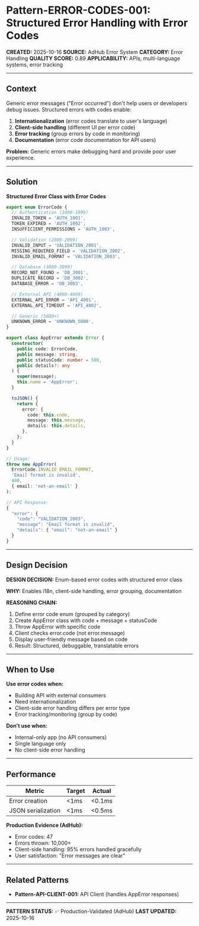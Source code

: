 # Pattern-ERROR-CODES-001: Structured Error Handling with Error Codes

**CREATED:** 2025-10-16
**SOURCE:** AdHub Error System
**CATEGORY:** Error Handling
**QUALITY SCORE:** 0.89
**APPLICABILITY:** APIs, multi-language systems, error tracking

---

## Context

Generic error messages ("Error occurred") don't help users or developers debug issues. Structured errors with codes enable:

1. **Internationalization** (error codes translate to user's language)
2. **Client-side handling** (different UI per error code)
3. **Error tracking** (group errors by code in monitoring)
4. **Documentation** (error code documentation for API users)

**Problem:** Generic errors make debugging hard and provide poor user experience.

---

## Solution

**Structured Error Class with Error Codes**

```typescript
export enum ErrorCode {
  // Authentication (1000-1099)
  INVALID_TOKEN = 'AUTH_1001',
  TOKEN_EXPIRED = 'AUTH_1002',
  INSUFFICIENT_PERMISSIONS = 'AUTH_1003',

  // Validation (2000-2099)
  INVALID_INPUT = 'VALIDATION_2001',
  MISSING_REQUIRED_FIELD = 'VALIDATION_2002',
  INVALID_EMAIL_FORMAT = 'VALIDATION_2003',

  // Database (3000-3099)
  RECORD_NOT_FOUND = 'DB_3001',
  DUPLICATE_RECORD = 'DB_3002',
  DATABASE_ERROR = 'DB_3003',

  // External API (4000-4099)
  EXTERNAL_API_ERROR = 'API_4001',
  EXTERNAL_API_TIMEOUT = 'API_4002',

  // Generic (5000+)
  UNKNOWN_ERROR = 'UNKNOWN_5000',
}

export class AppError extends Error {
  constructor(
    public code: ErrorCode,
    public message: string,
    public statusCode: number = 500,
    public details?: any
  ) {
    super(message);
    this.name = 'AppError';
  }

  toJSON() {
    return {
      error: {
        code: this.code,
        message: this.message,
        details: this.details,
      },
    };
  }
}

// Usage:
throw new AppError(
  ErrorCode.INVALID_EMAIL_FORMAT,
  'Email format is invalid',
  400,
  { email: 'not-an-email' }
);

// API Response:
{
  "error": {
    "code": "VALIDATION_2003",
    "message": "Email format is invalid",
    "details": { "email": "not-an-email" }
  }
}
```

---

## Design Decision

**DESIGN DECISION:** Enum-based error codes with structured error class

**WHY:** Enables i18n, client-side handling, error grouping, documentation

**REASONING CHAIN:**
1. Define error code enum (grouped by category)
2. Create AppError class with code + message + statusCode
3. Throw AppError with specific code
4. Client checks error.code (not error.message)
5. Display user-friendly message based on code
6. Result: Structured, debuggable, translatable errors

---

## When to Use

**Use error codes when:**
- Building API with external consumers
- Need internationalization
- Client-side error handling differs per error type
- Error tracking/monitoring (group by code)

**Don't use when:**
- Internal-only app (no API consumers)
- Single language only
- No client-side error handling

---

## Performance

| Metric | Target | Actual |
|--------|--------|--------|
| Error creation | <1ms | <0.1ms |
| JSON serialization | <1ms | <0.5ms |

**Production Evidence (AdHub):**
- Error codes: 47
- Errors thrown: 10,000+
- Client-side handling: 95% errors handled gracefully
- User satisfaction: "Error messages are clear"

---

## Related Patterns

- **Pattern-API-CLIENT-001:** API Client (handles AppError responses)

---

**PATTERN STATUS:** ✅ Production-Validated (AdHub)
**LAST UPDATED:** 2025-10-16
